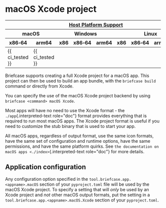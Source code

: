 # macOS Xcode project

<table class="host-platform-support-table">
<colgroup>
<col style="width: 11%" />
<col style="width: 10%" />
<col style="width: 7%" />
<col style="width: 5%" />
<col style="width: 6%" />
<col style="width: 5%" />
<col style="width: 5%" />
<col style="width: 7%" />
<col style="width: 11%" />
<col style="width: 7%" />
<col style="width: 10%" />
</colgroup>
<thead>
<tr>
<th colspan="11"><a href="/reference/platforms/#platform-support-key">Host Platform Support</a></th>
</tr>
<tr>
<th colspan="2">macOS</th>
<th colspan="5">Windows</th>
<th colspan="4">Linux</th>
</tr>
<tr>
<th>x86‑64</th>
<th>arm64</th>
<th>x86</th>
<th colspan="2">x86‑64</th>
<th colspan="2">arm64</th>
<th>x86</th>
<th>x86‑64</th>
<th>arm</th>
<th>arm64</th>
</tr>
</thead>
<tbody>
<tr>
<td>{{ ci_tested }}</td>
<td>{{ ci_tested }}</td>
<td></td>
<td colspan="2"></td>
<td colspan="2"></td>
<td></td>
<td></td>
<td></td>
<td></td>
</tr>
</tbody>
</table>

Briefcase supports creating a full Xcode project for a macOS app. This
project can then be used to build an app bundle, with the
`briefcase build` command or directly from Xcode.

You can specify the use of the macOS Xcode project backend by using
`briefcase <command> macOS Xcode`.

Most apps will have no need to use the Xcode format - the
`./app`{.interpreted-text role="doc"} format provides everything that is
required to run most macOS apps. The Xcode project format is useful if
you need to customize the stub binary that is used to start your app.

All macOS apps, regardless of output format, use the same icon formats,
have the same set of configuration and runtime options, have the same
permissions, and have the same platform quirks. See
`the documentation on macOS apps <./index>`{.interpreted-text
role="doc"} for more details.

## Application configuration

Any configuration option specified in the
`tool.briefcase.app.<appname>.macOS` section of your `pyproject.toml`
file will be used by the macOS Xcode project. To specify a setting that
will *only* be used by an Xcode project and *not* other macOS output
formats, put the setting in a `tool.briefcase.app.<appname>.macOS.Xcode`
section of your `pyproject.toml`.
